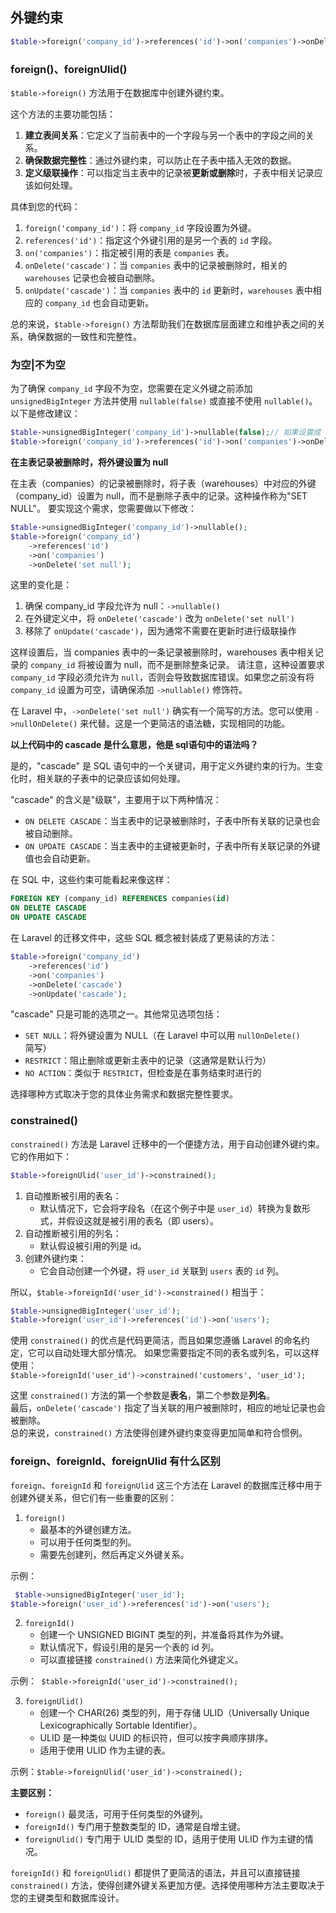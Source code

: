 
## 外键约束

```php
$table->foreign('company_id')->references('id')->on('companies')->onDelete('cascade')->onUpdate('cascade');
```

### foreign()、foreignUlid()

`$table->foreign()` 方法用于在数据库中创建外键约束。

这个方法的主要功能包括：
1. **建立表间关系**：它定义了当前表中的一个字段与另一个表中的字段之间的关系。
2. **确保数据完整性**：通过外键约束，可以防止在子表中插入无效的数据。
3. **定义级联操作**：可以指定当主表中的记录被**更新或删除**时，子表中相关记录应该如何处理。

具体到您的代码：
1. `foreign('company_id')`：将 `company_id` 字段设置为外键。
2. `references('id')`：指定这个外键引用的是另一个表的 `id` 字段。
3. `on('companies')`：指定被引用的表是 `companies` 表。
4. `onDelete('cascade')`：当 `companies` 表中的记录被删除时，相关的 `warehouses` 记录也会被自动删除。
5. `onUpdate('cascade')`：当 `companies` 表中的 `id` 更新时，`warehouses` 表中相应的 `company_id` 也会自动更新。

总的来说，`$table->foreign()` 方法帮助我们在数据库层面建立和维护表之间的关系，确保数据的一致性和完整性。

### 为空|不为空

为了确保 `company_id` 字段不为空，您需要在定义外键之前添加 `unsignedBigInteger` 方法并使用 `nullable(false)` 或直接不使用 `nullable()`。以下是修改建议：

```php
$table->unsignedBigInteger('company_id')->nullable(false);// 如果设置成 ->nullable() 则表明该字段可为空
$table->foreign('company_id')->references('id')->on('companies')->onDelete('cascade')->onUpdate('cascade');
```

**在主表记录被删除时，将外键设置为 null**

在主表（companies）的记录被删除时，将子表（warehouses）中对应的外键（company_id）设置为 null，而不是删除子表中的记录。这种操作称为"SET NULL"。
要实现这个需求，您需要做以下修改：

```php
$table->unsignedBigInteger('company_id')->nullable();
$table->foreign('company_id')
    ->references('id')
    ->on('companies')
    ->onDelete('set null');
```

这里的变化是：
1. 确保 company_id 字段允许为 null：`->nullable()`
2. 在外键定义中，将 `onDelete('cascade')` 改为 `onDelete('set null')`
3. 移除了 `onUpdate('cascade')`，因为通常不需要在更新时进行级联操作

这样设置后，当 companies 表中的一条记录被删除时，warehouses 表中相关记录的 `company_id` 将被设置为 null，而不是删除整条记录。
请注意，这种设置要求 `company_id` 字段必须允许为 `null`，否则会导致数据库错误。如果您之前没有将 `company_id` 设置为可空，请确保添加 `->nullable()` 修饰符。

在 Laravel 中，`->onDelete('set null')` 确实有一个简写的方法。您可以使用 `->nullOnDelete()` 来代替。这是一个更简洁的语法糖，实现相同的功能。

**以上代码中的 cascade 是什么意思，他是 sql语句中的语法吗？**

是的，"cascade" 是 SQL 语句中的一个关键词，用于定义外键约束的行为。生变化时，相关联的子表中的记录应该如何处理。

"cascade" 的含义是"级联"，主要用于以下两种情况：

- `ON DELETE CASCADE`：当主表中的记录被删除时，子表中所有关联的记录也会被自动删除。
- `ON UPDATE CASCADE`：当主表中的主键被更新时，子表中所有关联记录的外键值也会自动更新。

在 SQL 中，这些约束可能看起来像这样：

```sql
FOREIGN KEY (company_id) REFERENCES companies(id) 
ON DELETE CASCADE 
ON UPDATE CASCADE
```

在 Laravel 的迁移文件中，这些 SQL 概念被封装成了更易读的方法：

```php
$table->foreign('company_id')
    ->references('id')
    ->on('companies')
    ->onDelete('cascade')
    ->onUpdate('cascade');
```

"cascade" 只是可能的选项之一。其他常见选项包括：

- `SET NULL`：将外键设置为 NULL（在 Laravel 中可以用 `nullOnDelete()` 简写）
- `RESTRICT`：阻止删除或更新主表中的记录（这通常是默认行为）
- `NO ACTION`：类似于 `RESTRICT`，但检查是在事务结束时进行的

选择哪种方式取决于您的具体业务需求和数据完整性要求。

### constrained()

`constrained()` 方法是 Laravel 迁移中的一个便捷方法，用于自动创建外键约束。它的作用如下：

```php
$table->foreignUlid('user_id')->constrained();
```

1. 自动推断被引用的表名：
   - 默认情况下，它会将字段名（在这个例子中是 `user_id`）转换为复数形式，并假设这就是被引用的表名（即 users）。
2. 自动推断被引用的列名：
   - 默认假设被引用的列是 id。
3. 创建外键约束：
   - 它会自动创建一个外键，将 `user_id` 关联到 `users` 表的 `id` 列。

所以，`$table->foreignId('user_id')->constrained()` 相当于：
```php
$table->unsignedBigInteger('user_id');
$table->foreign('user_id')->references('id')->on('users');
```
使用 `constrained()` 的优点是代码更简洁，而且如果您遵循 Laravel 的命名约定，它可以自动处理大部分情况。
如果您需要指定不同的表名或列名，可以这样使用：  
`$table->foreignId('user_id')->constrained('customers', 'user_id');`

这里 `constrained()` 方法的第一个参数是**表名**，第二个参数是**列名**。  
最后，`onDelete('cascade')` 指定了当关联的用户被删除时，相应的地址记录也会被删除。  
总的来说，`constrained()` 方法使得创建外键约束变得更加简单和符合惯例。

### foreign、foreignId、foreignUlid 有什么区别

`foreign`、`foreignId` 和 `foreignUlid` 这三个方法在 Laravel 的数据库迁移中用于创建外键关系，但它们有一些重要的区别：

1. `foreign()`
   - 最基本的外键创建方法。
   - 可以用于任何类型的列。
   - 需要先创建列，然后再定义外键关系。

示例：
```php
 $table->unsignedBigInteger('user_id');
$table->foreign('user_id')->references('id')->on('users');
```
2. `foreignId()`
    - 创建一个 UNSIGNED BIGINT 类型的列，并准备将其作为外键。
    - 默认情况下，假设引用的是另一个表的 id 列。
    - 可以直接链接 `constrained()` 方法来简化外键定义。

示例：` $table->foreignId('user_id')->constrained();`

3. `foreignUlid()`
    - 创建一个 CHAR(26) 类型的列，用于存储 ULID（Universally Unique Lexicographically Sortable Identifier）。
    - ULID 是一种类似 UUID 的标识符，但可以按字典顺序排序。
    - 适用于使用 ULID 作为主键的表。

示例：`$table->foreignUlid('user_id')->constrained();`

**主要区别：**

- `foreign()` 最灵活，可用于任何类型的外键列。
- `foreignId()` 专门用于整数类型的 ID，通常是自增主键。
- `foreignUlid()` 专门用于 ULID 类型的 ID，适用于使用 ULID 作为主键的情况。


`foreignId()` 和 `foreignUlid()` 都提供了更简洁的语法，并且可以直接链接 `constrained()` 方法，使得创建外键关系更加方便。选择使用哪种方法主要取决于您的主键类型和数据库设计。